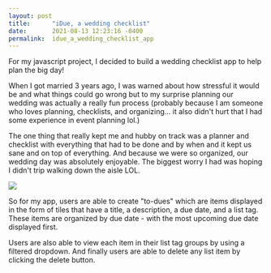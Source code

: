```yaml
---
layout: post
title:      "iDue, a wedding checklist"
date:       2021-08-13 12:23:16 -0400
permalink:  idue_a_wedding_checklist_app
---
```



For my javascript project, I decided to build a wedding checklist app to help plan the big day! 

When I got married 3 years ago, I was warned about how stressful it would be and what things could go wrong but to my surprise planning our wedding  was actually a really fun process (probably because I am someone who loves planning, checklists, and organizing... it also didn't hurt that I had some experience in event planning lol.) 

The one thing that really kept me and hubby on track was a planner and checklist with everything that had to be done and by when and it kept us sane and on top of everything.  And because we were so organized, our wedding day was absolutely enjoyable. The biggest worry I had was hoping I didn't trip walking down the aisle LOL.

![](https://ibb.co/9V5WcB8)

So for my app, users are able to create "to-dues" which are items displayed in the form of tiles that have a title, a description, a due date, and a list tag. These items are organized by due date - with the most upcoming due date displayed first. 

Users are also able to view each item in their list tag groups by using a filtered dropdown. And finally users are able to delete any list item by clicking the delete button.
